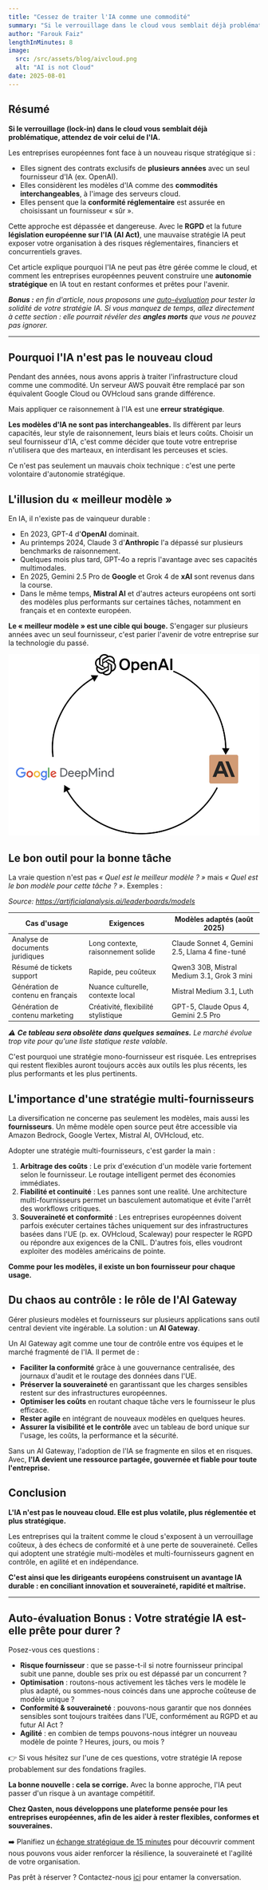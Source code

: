 ```yaml
---
title: "Cessez de traiter l'IA comme une commodité"
summary: "Si le verrouillage dans le cloud vous semblait déjà problématique, celui de l'IA sera catastrophique. Signer un contrat pluriannuel avec un fournisseur est la manière la plus rapide de perdre le contrôle de votre stratégie IA."
author: "Farouk Faiz"
lengthInMinutes: 8
image:
  src: /src/assets/blog/aivcloud.png
  alt: "AI is not Cloud"
date: 2025-08-01
---
```


## Résumé

**Si le verrouillage (lock-in) dans le cloud vous semblait déjà problématique, attendez de voir celui de l'IA.**

Les entreprises européennes font face à un nouveau risque stratégique si :

- Elles signent des contrats exclusifs de **plusieurs années** avec un seul fournisseur d'IA (ex. OpenAI).
- Elles considèrent les modèles d'IA comme des **commodités interchangeables**, à l'image des serveurs cloud.
- Elles pensent que la **conformité réglementaire** est assurée en choisissant un fournisseur « sûr ».

Cette approche est dépassée et dangereuse. Avec le **RGPD** et la future **législation européenne sur l'IA (AI Act)**, une mauvaise stratégie IA peut exposer votre organisation à des risques réglementaires, financiers et concurrentiels graves.

Cet article explique pourquoi l'IA ne peut pas être gérée comme le cloud, et comment les entreprises européennes peuvent construire une **autonomie stratégique** en IA tout en restant conformes et prêtes pour l'avenir.

_**Bonus :** en fin d'article, nous proposons une [auto-évaluation](#auto-évaluation-bonus--votre-stratégie-ia-est-elle-prête-pour-durer) pour tester la solidité de votre stratégie IA. Si vous manquez de temps, allez directement à cette section : elle pourrait révéler des **angles morts** que vous ne pouvez pas ignorer._

---

## Pourquoi l'IA n'est pas le nouveau cloud

Pendant des années, nous avons appris à traiter l'infrastructure cloud comme une commodité. Un serveur AWS pouvait être remplacé par son équivalent Google Cloud ou OVHcloud sans grande différence.

Mais appliquer ce raisonnement à l'IA est une **erreur stratégique**.

**Les modèles d'IA ne sont pas interchangeables.** Ils diffèrent par leurs capacités, leur style de raisonnement, leurs biais et leurs coûts. Choisir un seul fournisseur d'IA, c'est comme décider que toute votre entreprise n'utilisera que des marteaux, en interdisant les perceuses et scies.

Ce n'est pas seulement un mauvais choix technique : c'est une perte volontaire d'autonomie stratégique.

## L'illusion du « meilleur modèle »

En IA, il n'existe pas de vainqueur durable :

- En 2023, GPT-4 d'**OpenAI** dominait.
- Au printemps 2024, Claude 3 d'**Anthropic** l'a dépassé sur plusieurs benchmarks de raisonnement.
- Quelques mois plus tard, GPT-4o a repris l'avantage avec ses capacités multimodales.
- En 2025, Gemini 2.5 Pro de **Google** et Grok 4 de **xAI** sont revenus dans la course.
- Dans le même temps, **Mistral AI** et d'autres acteurs européens ont sorti des modèles plus performants sur certaines tâches, notamment en français et en contexte européen.

**Le « meilleur modèle » est une cible qui bouge.** S'engager sur plusieurs années avec un seul fournisseur, c'est parier l'avenir de votre entreprise sur la technologie du passé.

![La course aux LLMs](/src/assets/blog/race.png)

## Le bon outil pour la bonne tâche

La vraie question n'est pas _« Quel est le meilleur modèle ? »_ mais _« Quel est le bon modèle pour cette tâche ? »_. Exemples :

_Source: https://artificialanalysis.ai/leaderboards/models_

| **Cas d'usage**                   | **Exigences**                       | **Modèles adaptés (août 2025)**                |
| --------------------------------- | ----------------------------------- | ---------------------------------------------- |
| Analyse de documents juridiques   | Long contexte, raisonnement solide  | Claude Sonnet 4, Gemini 2.5, Llama 4 fine-tuné |
| Résumé de tickets support         | Rapide, peu coûteux                 | Qwen3 30B, Mistral Medium 3.1, Grok 3 mini     |
| Génération de contenu en français | Nuance culturelle, contexte local   | Mistral Medium 3.1, Luth                       |
| Génération de contenu marketing   | Créativité, flexibilité stylistique | GPT-5, Claude Opus 4, Gemini 2.5 Pro           |

_⚠️ **Ce tableau sera obsolète dans quelques semaines.** Le marché évolue trop vite pour qu'une liste statique reste valable._

C'est pourquoi une stratégie mono-fournisseur est risquée. Les entreprises qui restent flexibles auront toujours accès aux outils les plus récents, les plus performants et les plus pertinents.

## L'importance d'une stratégie multi-fournisseurs

La diversification ne concerne pas seulement les modèles, mais aussi les **fournisseurs**. Un même modèle open source peut être accessible via Amazon Bedrock, Google Vertex, Mistral AI, OVHcloud, etc.

Adopter une stratégie multi-fournisseurs, c'est garder la main :

1. **Arbitrage des coûts** : Le prix d'exécution d'un modèle varie fortement selon le fournisseur. Le routage intelligent permet des économies immédiates.
2. **Fiabilité et continuité** : Les pannes sont une realité. Une architecture multi-fournisseurs permet un basculement automatique et évite l'arrêt des workflows critiques.
3. **Souveraineté et conformité** : Les entreprises européennes doivent parfois exécuter certaines tâches uniquement sur des infrastructures basées dans l'UE (p. ex. OVHcloud, Scaleway) pour respecter le RGPD ou répondre aux exigences de la CNIL. D'autres fois, elles voudront exploiter des modèles américains de pointe.

**Comme pour les modèles, il existe un bon fournisseur pour chaque usage.**

## Du chaos au contrôle : le rôle de l'AI Gateway

Gérer plusieurs modèles et fournisseurs sur plusieurs applications sans outil central devient vite ingérable. La solution : un **AI Gateway**.

Un AI Gateway agit comme une tour de contrôle entre vos équipes et le marché fragmenté de l'IA. Il permet de :

- **Faciliter la conformité** grâce à une gouvernance centralisée, des journaux d'audit et le routage des données dans l'UE.
- **Préserver la souveraineté** en garantissant que les charges sensibles restent sur des infrastructures européennes.
- **Optimiser les coûts** en routant chaque tâche vers le fournisseur le plus efficace.
- **Rester agile** en intégrant de nouveaux modèles en quelques heures.
- **Assurer la visibilité et le contrôle** avec un tableau de bord unique sur l'usage, les coûts, la performance et la sécurité.

Sans un AI Gateway, l'adoption de l'IA se fragmente en silos et en risques. Avec, **l'IA devient une ressource partagée, gouvernée et fiable pour toute l'entreprise.**

## Conclusion

**L'IA n'est pas le nouveau cloud. Elle est plus volatile, plus réglementée et plus stratégique.**

Les entreprises qui la traitent comme le cloud s'exposent à un verrouillage coûteux, à des échecs de conformité et à une perte de souveraineté. Celles qui adoptent une stratégie multi-modèles et multi-fournisseurs gagnent en contrôle, en agilité et en indépendance.

**C'est ainsi que les dirigeants européens construisent un avantage IA durable : en conciliant innovation et souveraineté, rapidité et maîtrise.**

---

## Auto-évaluation Bonus : Votre stratégie IA est-elle prête pour durer ?

Posez-vous ces questions :

- **Risque fournisseur** : que se passe-t-il si notre fournisseur principal subit une panne, double ses prix ou est dépassé par un concurrent ?
- **Optimisation** : routons-nous activement les tâches vers le modèle le plus adapté, ou sommes-nous coincés dans une approche coûteuse de modèle unique ?
- **Conformité & souveraineté** : pouvons-nous garantir que nos données sensibles sont toujours traitées dans l'UE, conformément au RGPD et au futur AI Act ?
- **Agilité** : en combien de temps pouvons-nous intégrer un nouveau modèle de pointe ? Heures, jours, ou mois ?

👉 Si vous hésitez sur l'une de ces questions, votre stratégie IA repose probablement sur des fondations fragiles.

**La bonne nouvelle : cela se corrige.** Avec la bonne approche, l'IA peut passer d'un risque à un avantage compétitif.

**Chez Qasten, nous développons une plateforme pensée pour les entreprises européennes, afin de les aider à rester flexibles, conformes et souveraines.**

➡️ Planifiez un [échange stratégique de 15 minutes](https://calendly.com/qasten/ai-strategy-session-15-min) pour découvrir comment nous pouvons vous aider renforcer la résilience, la souveraineté et l'agilité de votre organisation.

Pas prêt à réserver ? Contactez-nous [ici](/fr/#contact-us) pour entamer la conversation.
